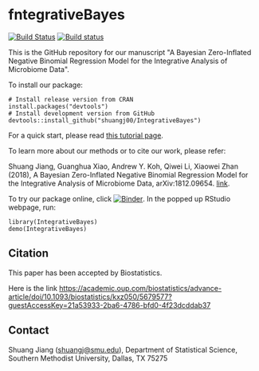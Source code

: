 fntegrativeBayes
================

[![Build Status](https://travis-ci.org/zhanxw/IntegrativeBayes.svg?branch=master)](https://travis-ci.org/zhanxw/IntegrativeBayes)
[![Build status](https://ci.appveyor.com/api/projects/status/2ppr2hix0y6jd275?svg=true)](https://ci.appveyor.com/project/zhanxw/integrativebayes)


This is the GitHub repository for our manuscript "A Bayesian Zero-Inflated Negative Binomial Regression Model for the Integrative Analysis of Microbiome Data".

To install our package:

    # Install release version from CRAN
    install.packages("devtools")
    # Install development version from GitHub
    devtools::install_github("shuangj00/IntegrativeBayes")

For a quick start, please read [this tutorial page](https://shuangj00.github.io/IntegrativeBayes/articles/Tutorial.html).

To learn more about our methods or to cite our work, please refer:

Shuang Jiang, Guanghua Xiao, Andrew Y. Koh, Qiwei Li, Xiaowei Zhan (2018), A Bayesian Zero-Inflated Negative Binomial Regression Model for the Integrative Analysis of Microbiome Data, arXiv:1812.09654. [link](https://arxiv.org/pdf/1812.09654).

To try our package online, click  [![Binder](https://mybinder.org/badge_logo.svg)](https://mybinder.org/v2/gh/shuangj00/IntegrativeBayes/master?urlpath=rstudio). In the popped up RStudio webpage, run:

    library(IntegrativeBayes)
    demo(IntegrativeBayes)
    
Citation
-------

This paper has been accepted by Biostatistics.

Here is the link https://academic.oup.com/biostatistics/advance-article/doi/10.1093/biostatistics/kxz050/5679577?guestAccessKey=21a53933-2ba6-4786-bfd0-4f23dcddab37

Contact
-------
Shuang Jiang (shuangj@smu.edu),
Department of Statistical Science,
Southern Methodist University,
Dallas, TX 75275
